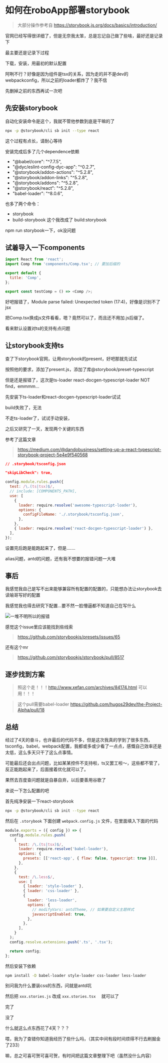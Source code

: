 # 如何在roboApp部署storybook

> 大部分操作参考自 https://storybook.js.org/docs/basics/introduction/

官网已经写得很详细了，但是无奈我太笨，总是忘记自己做了些啥，最好还是记录下

最主要还是记录下过程

下载，安装，用最初的默认配置

阿咧不行？好像是因为组件是tsx的关系，因为走的并不是dev的webpackconfig，所以之前的loader都炸了？我不信

先删掉之前的东西再试一次吧

## 先安装storybook

自动化安装命令是这个，我就不管他参数到底是干嘛的了

~~~bash
npx -p @storybook/cli sb init --type react
~~~

这个过程有点长，请耐心等待

安装完成后多了几个dependence依赖

* "@babel/core": "^7.7.5",
* "@dyc/eslint-config-dyc-app": "^0.2.7",
* "@storybook/addon-actions": "^5.2.8",
* "@storybook/addon-links": "^5.2.8",
* "@storybook/addons": "^5.2.8",
* "@storybook/react": "^5.2.8",
* "babel-loader": "^8.0.6",

也多了两个命令：

* storybook
* build-storybook 这个我改成了 build:storybook

npm run storybook一下，ok没问题

## 试着导入一下components

~~~javascript
import React from 'react';
import Comp from 'components/Comp.tsx'; // 要加后缀的

export default {
  title: 'Comp',
};

export const testComp = () => <Comp />;

~~~

好吧报错了，Module parse failed: Unexpected token (17:4)，好像是识别不了jsx

把Comp.tsx换成js文件看看，嗯？竟然可以了，而且还不用加.js后缀了。

看来默认设置对ts的支持有点问题

## 让storybook支持ts

查了下storybook官网，让用storybook的present，好吧那就先试试

按照他的要求，添加了present.js，添加了库@storybook/preset-typescript

但是还是报错了，这次是ts-loader react-docgen-typescript-loader NOT find，emmmm...

先安装下ts-loader和react-docgen-typescript-loader试试

build失败了，无法

不走ts-loader了，试试手动安装，

之后又研究了一天，发现两个关键的东西

参考了这篇文章

> https://medium.com/@dandobusiness/setting-up-a-react-typescript-storybook-project-5e4e9f540568

~~~json
// .storybook/tsconfig.json

"skipLibCheck": true,
~~~

~~~javascript
config.module.rules.push({
  test: /\.(ts|tsx)$/,
  // include: [COMPONENTS_PATH],
  use: [
    {
      loader: require.resolve('awesome-typescript-loader'),
      options: {
        configFileName: './.storybook/tsconfig.json',
      },
    },
    { loader: require.resolve('react-docgen-typescript-loader') },
  ],
});
~~~

设置完后跑是能跑起来了，但是.......

alias问题，antd的问题，还有我不想要的报错问题一大堆

## 事后

我感觉我自己是写不出来能够兼容所有配置的配置的，只能想办法让storybook去读喻哥写好的配置

我感觉我也得去研究下配置...要不然一脸懵逼都不知道自己在写什么

![一堆不明所以的报错](/Users/sijie.chang/workspace/@blog/imgs/一堆不明所以的报错.png)

感觉这个issue里应该能找到些线索

> https://github.com/storybookjs/presets/issues/65

还有这个mr

> https://github.com/storybookjs/storybook/pull/8517



## 逐步找到方案

> 照这个走！！！http://www.xefan.com/archives/84174.html 可以用！！！

> 这个pull需要babel-loader https://github.com/hugos29dev/the-Project-Alpha/pull/18

## 总结

经过了4天的奋斗，也许最后的代码不多，但是这次我真的学到了很多东西，tsconfig，babel，webpack配置，我都或多或少看了一点点，感慨自己效率还是太低，这么多天只干了这么点事情。

可能最后还会出点问题，比如某某控件不支持啦，ts又罢工啦～，这些都不管了，反正能跑起来了，后面接着优化就可以了。

果然去百度查问题就是自暴自弃，以后要善用谷歌了

来说一下怎么配置的吧

首先纯净安装一下react-storybook

~~~bash
npx -p @storybook/cli sb init --type react
~~~

然后在 `.storybook` 下面创建 `webpack.config.js` 文件，在里面填入下面的代码

~~~javascript
module.exports = ({ config }) => {
  config.module.rules.push(
    {
      test: /\.(ts|tsx)$/,
      loader: require.resolve('babel-loader'),
      options: {
        presets: [['react-app', { flow: false, typescript: true }]],
      },
    },
    {
      test: /\.less$/,
      use: [
        { loader: 'style-loader' },
        { loader: 'css-loader' },
        {
          loader: 'less-loader',
          options: {
            // modifyVars: antdTheme, // 如果要自定义主题样式
            javascriptEnabled: true,
          },
        },
      ],
    }
  );
  config.resolve.extensions.push('.ts', '.tsx');

  return config;
};
~~~

然后安装下依赖

~~~bash
npm install -D babel-loader style-loader css-loader less-loader
~~~

别问我为什么要装css的东西，问就是antd坑

然后把 `xxx.stories.js` 改成 `xxx.stories.tsx  ` 就可以了

完了

没了

什么就这么点东西花了4天？？？

喂，我为了查错你知道我经历了些什么吗，（其实中间有段时间烦得不行去刷掘金了233）

嘛，总之可喜可贺可喜可贺，有时间把这篇文章整理下吧（虽然没什么内容）